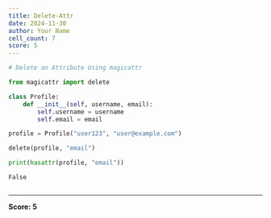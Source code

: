 ```yaml
---
title: Delete-Attr
date: 2024-11-30
author: Your Name
cell_count: 7
score: 5
---
```


```python
# Delete an Attribute Using magicattr
```


```python
from magicattr import delete

```


```python
class Profile:
    def __init__(self, username, email):
        self.username = username
        self.email = email
```


```python
profile = Profile("user123", "user@example.com")
```


```python
delete(profile, "email")
```


```python
print(hasattr(profile, "email"))
```

    False



```python

```


---
**Score: 5**
